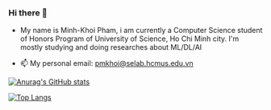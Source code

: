 ### Hi there 👋

- My name is Minh-Khoi Pham, i am currently a Computer Science student of Honors Program of University of Science, Ho Chi Minh city. I'm mostly studying and doing researches about ML/DL/AI

- 📫 My personal email: pmkhoi@selab.hcmus.edu.vn




[![Anurag's GitHub stats](https://github-readme-stats.vercel.app/api?username=kaylode&show_icons=true&theme=react&count_private=true)](https://github.com/anuraghazra/github-readme-stats)

[![Top Langs](https://github-readme-stats.vercel.app/api/top-langs/?username=kaylode&layout=compact&theme=slateorange&count_private=true)](https://github.com/anuraghazra/github-readme-stats)

